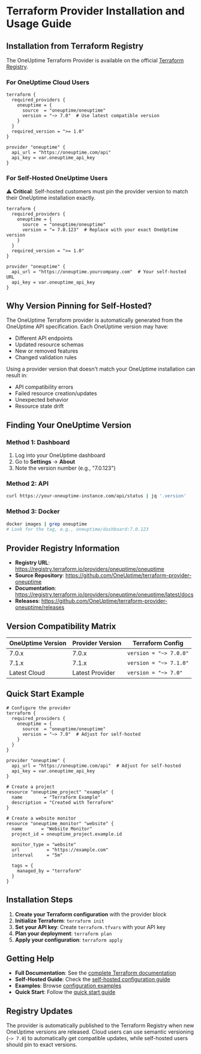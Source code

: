 # Terraform Provider Installation and Usage Guide

## Installation from Terraform Registry

The OneUptime Terraform Provider is available on the official [Terraform Registry](https://registry.terraform.io/providers/oneuptime/oneuptime).

### For OneUptime Cloud Users

```hcl
terraform {
  required_providers {
    oneuptime = {
      source  = "oneuptime/oneuptime"
      version = "~> 7.0"  # Use latest compatible version
    }
  }
  required_version = ">= 1.0"
}

provider "oneuptime" {
  api_url = "https://oneuptime.com/api"
  api_key = var.oneuptime_api_key
}
```

### For Self-Hosted OneUptime Users

⚠️ **Critical**: Self-hosted customers must pin the provider version to match their OneUptime installation exactly.

```hcl
terraform {
  required_providers {
    oneuptime = {
      source  = "oneuptime/oneuptime"
      version = "= 7.0.123"  # Replace with your exact OneUptime version
    }
  }
  required_version = ">= 1.0"
}

provider "oneuptime" {
  api_url = "https://oneuptime.yourcompany.com"  # Your self-hosted URL
  api_key = var.oneuptime_api_key
}
```

## Why Version Pinning for Self-Hosted?

The OneUptime Terraform provider is automatically generated from the OneUptime API specification. Each OneUptime version may have:

- Different API endpoints
- Updated resource schemas
- New or removed features
- Changed validation rules

Using a provider version that doesn't match your OneUptime installation can result in:
- API compatibility errors
- Failed resource creation/updates
- Unexpected behavior
- Resource state drift

## Finding Your OneUptime Version

### Method 1: Dashboard
1. Log into your OneUptime dashboard
2. Go to **Settings** → **About**
3. Note the version number (e.g., "7.0.123")

### Method 2: API
```bash
curl https://your-oneuptime-instance.com/api/status | jq '.version'
```

### Method 3: Docker
```bash
docker images | grep oneuptime
# Look for the tag, e.g., oneuptime/dashboard:7.0.123
```

## Provider Registry Information

- **Registry URL**: https://registry.terraform.io/providers/oneuptime/oneuptime
- **Source Repository**: https://github.com/OneUptime/terraform-provider-oneuptime
- **Documentation**: https://registry.terraform.io/providers/oneuptime/oneuptime/latest/docs
- **Releases**: https://github.com/OneUptime/terraform-provider-oneuptime/releases

## Version Compatibility Matrix

| OneUptime Version | Provider Version | Terraform Config |
|-------------------|------------------|------------------|
| 7.0.x | 7.0.x | `version = "~> 7.0.0"` |
| 7.1.x | 7.1.x | `version = "~> 7.1.0"` |
| Latest Cloud | Latest Provider | `version = "~> 7.0"` |

## Quick Start Example

```hcl
# Configure the provider
terraform {
  required_providers {
    oneuptime = {
      source  = "oneuptime/oneuptime"
      version = "~> 7.0"  # Adjust for self-hosted
    }
  }
}

provider "oneuptime" {
  api_url = "https://oneuptime.com/api"  # Adjust for self-hosted
  api_key = var.oneuptime_api_key
}

# Create a project
resource "oneuptime_project" "example" {
  name        = "Terraform Example"
  description = "Created with Terraform"
}

# Create a website monitor
resource "oneuptime_monitor" "website" {
  name       = "Website Monitor"
  project_id = oneuptime_project.example.id
  
  monitor_type = "website"
  url          = "https://example.com"
  interval     = "5m"
  
  tags = {
    managed_by = "terraform"
  }
}
```

## Installation Steps

1. **Create your Terraform configuration** with the provider block
2. **Initialize Terraform**: `terraform init`
3. **Set your API key**: Create `terraform.tfvars` with your API key
4. **Plan your deployment**: `terraform plan`
5. **Apply your configuration**: `terraform apply`

## Getting Help

- **Full Documentation**: See the [complete Terraform documentation](./README.md)
- **Self-Hosted Guide**: Check the [self-hosted configuration guide](./self-hosted.md)
- **Examples**: Browse [configuration examples](./examples.md)
- **Quick Start**: Follow the [quick start guide](./quick-start.md)

## Registry Updates

The provider is automatically published to the Terraform Registry when new OneUptime versions are released. Cloud users can use semantic versioning (`~> 7.0`) to automatically get compatible updates, while self-hosted users should pin to exact versions.
